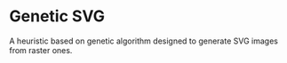 # Genetic SVG
A heuristic based on genetic algorithm designed to generate SVG images from raster ones.
